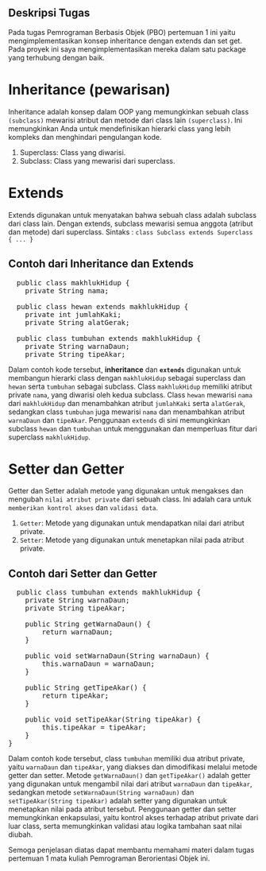 ## Deskripsi Tugas
Pada tugas Pemrograman Berbasis Objek (PBO) pertemuan 1 ini yaitu mengimplementasikan konsep inheritance dengan extends dan set get. Pada proyek ini saya mengimplementasikan mereka dalam satu package yang terhubung dengan baik.

# Inheritance (pewarisan)
Inheritance adalah konsep dalam OOP yang memungkinkan sebuah class `(subclass)` mewarisi atribut dan metode dari class lain `(superclass)`. Ini memungkinkan Anda untuk mendefinisikan hierarki class yang lebih kompleks dan menghindari pengulangan kode.
1. Superclass: Class yang diwarisi.
2. Subclass: Class yang mewarisi dari superclass.

# Extends 
Extends digunakan untuk menyatakan bahwa sebuah class adalah subclass dari class lain. Dengan extends, subclass mewarisi semua anggota (atribut dan metode) dari superclass.
Sintaks : `class Subclass extends Superclass { ... }`

## Contoh dari Inheritance dan Extends
<pre>
  public class makhlukHidup {
    private String nama;

  public class hewan extends makhlukHidup {
    private int jumlahKaki;
    private String alatGerak;

  public class tumbuhan extends makhlukHidup {
    private String warnaDaun;
    private String tipeAkar;
</pre>
Dalam contoh kode tersebut, **inheritance** dan **`extends`** digunakan untuk membangun hierarki class dengan `makhlukHidup` sebagai superclass dan `hewan` serta `tumbuhan` sebagai subclass. Class `makhlukHidup` memiliki atribut private `nama`, yang diwarisi oleh kedua subclass. Class `hewan` mewarisi `nama` dari `makhlukHidup` dan menambahkan atribut `jumlahKaki` serta `alatGerak`, sedangkan class `tumbuhan` juga mewarisi `nama` dan menambahkan atribut `warnaDaun` dan `tipeAkar`. Penggunaan `extends` di sini memungkinkan subclass `hewan` dan `tumbuhan` untuk menggunakan dan memperluas fitur dari superclass `makhlukHidup`.

# Setter dan Getter
Getter dan Setter adalah metode yang digunakan untuk mengakses dan mengubah `nilai atribut private` dari sebuah class. Ini adalah cara untuk `memberikan kontrol akses` dan `validasi data`.
1. `Getter`: Metode yang digunakan untuk mendapatkan nilai dari atribut private.
2. `Setter`: Metode yang digunakan untuk menetapkan nilai pada atribut private.

## Contoh dari Setter dan Getter
<pre>
  public class tumbuhan extends makhlukHidup {
    private String warnaDaun;
    private String tipeAkar;

    public String getWarnaDaun() {
        return warnaDaun;
    }

    public void setWarnaDaun(String warnaDaun) {
        this.warnaDaun = warnaDaun;
    }

    public String getTipeAkar() {
        return tipeAkar;
    }

    public void setTipeAkar(String tipeAkar) {
        this.tipeAkar = tipeAkar;
    }
}
</pre>
Dalam contoh kode tersebut, class `tumbuhan` memiliki dua atribut private, yaitu `warnaDaun` dan `tipeAkar`, yang diakses dan dimodifikasi melalui metode getter dan setter. Metode `getWarnaDaun()` dan `getTipeAkar()` adalah getter yang digunakan untuk mengambil nilai dari atribut `warnaDaun` dan `tipeAkar`, sedangkan metode `setWarnaDaun(String warnaDaun)` dan `setTipeAkar(String tipeAkar)` adalah setter yang digunakan untuk menetapkan nilai pada atribut tersebut. Penggunaan getter dan setter memungkinkan enkapsulasi, yaitu kontrol akses terhadap atribut private dari luar class, serta memungkinkan validasi atau logika tambahan saat nilai diubah.

Semoga penjelasan diatas dapat membantu memahami materi dalam tugas pertemuan 1 mata kuliah Pemrograman Berorientasi Objek ini.
